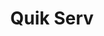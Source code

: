 ---
title: "Quik Serv"
url: /beaverton/quik-serv-southwest-beaverton-hillsdale-highway/
shop: Lebensmittel
---